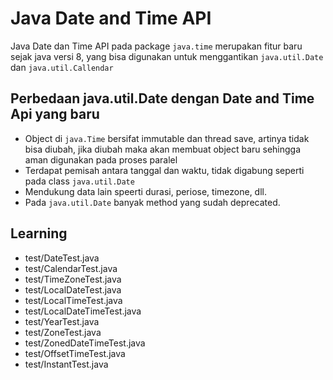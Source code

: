 # Java Date and Time API
Java Date dan Time API pada package `java.time` merupakan fitur baru sejak java versi 8, yang bisa digunakan untuk menggantikan `java.util.Date` dan `java.util.Callendar`

## Perbedaan java.util.Date dengan Date and Time Api yang baru
- Object di `java.Time` bersifat immutable dan thread save, artinya tidak bisa diubah, jika diubah maka akan membuat object baru sehingga aman digunakan pada proses paralel
- Terdapat pemisah antara tanggal dan waktu, tidak digabung seperti pada class `java.util.Date`
- Mendukung data lain speerti durasi, periose, timezone, dll.
- Pada `java.util.Date` banyak method yang sudah deprecated.

## Learning
- test/DateTest.java
- test/CalendarTest.java
- test/TimeZoneTest.java
- test/LocalDateTest.java
- test/LocalTimeTest.java
- test/LocalDateTimeTest.java
- test/YearTest.java
- test/ZoneTest.java
- test/ZonedDateTimeTest.java
- test/OffsetTimeTest.java
- test/InstantTest.java
